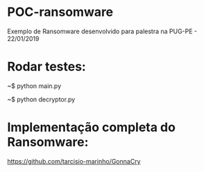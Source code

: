 # POC-ransomware
Exemplo de Ransomware desenvolvido para palestra na PUG-PE - 22/01/2019

# Rodar testes:

  ~$ python main.py
  
  ~$ python decryptor.py

# Implementação completa do Ransomware:

  https://github.com/tarcisio-marinho/GonnaCry
